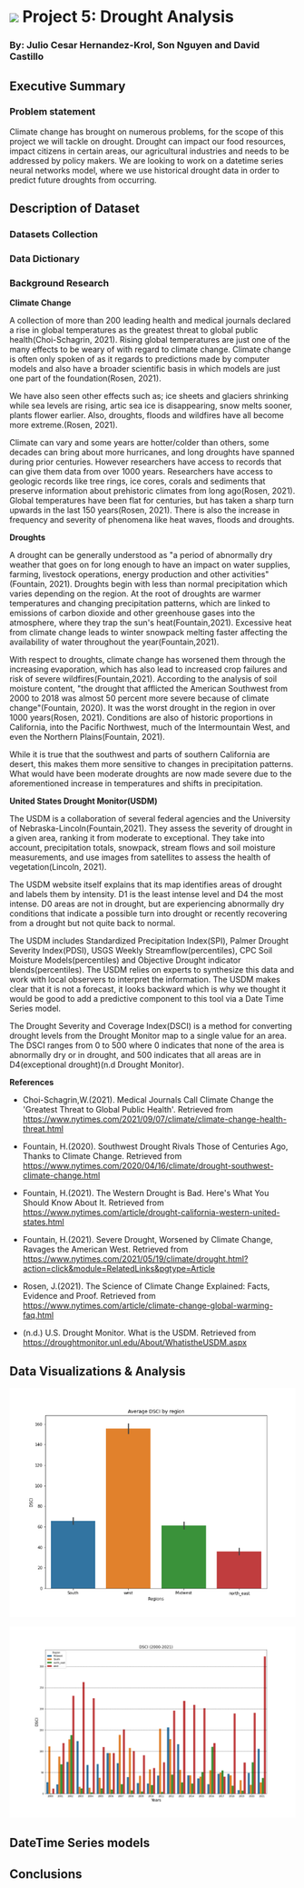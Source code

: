 # ![](https://ga-dash.s3.amazonaws.com/production/assets/logo-9f88ae6c9c3871690e33280fcf557f33.png) Project 5: Drought Analysis
### By: Julio Cesar Hernandez-Krol, Son Nguyen and David Castillo

## Executive Summary

### Problem statement

Climate change has brought on numerous problems, for the scope of this project we will tackle on drought.  Drought can impact our food resources, impact citizens in certain areas, our agricultural industries and needs to be addressed by policy makers.  We are looking to work on a datetime series neural networks model, where we use historical drought data in order to predict future droughts from occurring.  

## Description of Dataset

### Datasets Collection

### Data Dictionary


### Background Research
**Climate Change**

A collection of more than 200 leading health and medical journals declared a rise in global temperatures as the greatest threat to global public health(Choi-Schagrin, 2021). Rising global temperatures are just one of the many effects to be weary of with regard to climate change.  Climate change is often only spoken of as it regards to predictions made by computer models and also have a broader scientific basis in which models are just one part of the foundation(Rosen, 2021).

We have also seen other effects such as; ice sheets and glaciers shrinking while sea levels are rising, artic sea ice is disappearing, snow melts sooner, plants flower earlier.  Also, droughts, floods and wildfires have all become more extreme.(Rosen, 2021).

Climate can vary and some years are hotter/colder than others, some decades can bring about more hurricanes, and  long droughts have spanned during prior centuries.  However researchers have access to records that can give them data from over 1000 years.  Researchers have access to geologic records like tree rings, ice cores, corals and sediments that preserve information about prehistoric climates from long ago(Rosen, 2021). Global temperatures have been flat for centuries, but has taken a sharp turn upwards in the last 150 years(Rosen, 2021). There is also the increase in frequency and severity of phenomena like heat waves, floods and droughts.

**Droughts**

A drought can be generally understood as "a period of abnormally dry weather that goes on for long enough to have an impact on water supplies, farming, livestock operations, energy production and other activities"(Fountain, 2021). Droughts begin with less than normal precipitation which varies depending on the region. At the root of droughts are warmer temperatures and changing precipitation patterns, which are linked to emissions of carbon dioxide and other greenhouse gases into the atmosphere, where they trap the sun's heat(Fountain,2021). Excessive heat from climate change leads to winter snowpack melting faster affecting the availability of water throughout the year(Fountain,2021).

With respect to droughts, climate change has worsened them through the increasing evaporation, which has also lead to increased crop failures and risk of severe wildfires(Fountain,2021). According to the analysis of soil moisture content, "the drought that afflicted the American Southwest from 2000 to 2018 was almost 50 percent more severe because of climate change"(Fountain, 2020).  It was the worst drought in the region in over 1000 years(Rosen, 2021). Conditions are also of historic proportions in California, into the Pacific Northwest, much of the Intermountain West, and even the Northern Plains(Fountain, 2021).

While it is true that the southwest and parts of southern California are desert, this makes them more sensitive to changes in precipitation patterns. What would have been moderate droughts are now made severe due to the aforementioned increase in temperatures and shifts in precipitation.  

**United States Drought Monitor(USDM)**

The USDM is a collaboration of several federal agencies and the University of Nebraska-Lincoln(Fountain,2021).  They assess the severity of drought in a given area, ranking it from moderate to exceptional. They take into account, precipitation totals, snowpack, stream flows and soil moisture measurements, and use images from satellites to assess the health of vegetation(Lincoln, 2021).

The USDM website itself explains that its map identifies areas of drought and labels them by intensity. D1 is the least intense level and D4 the most intense. D0 areas are not in drought, but are experiencing abnormally dry conditions that indicate a possible turn into drought or recently recovering from a drought but not quite back to normal.  

The USDM includes Standardized Precipitation Index(SPI), Palmer Drought Severity Index(PDSI), USGS Weekly Streamflow(percentiles), CPC Soil Moisture Models(percentiles) and Objective Drought indicator blends(percentiles).  The USDM relies on experts to synthesize this data and work with local observers to interpret the information.  The USDM makes clear that it is not a forecast, it looks backward which is why we thought it would be good to add a predictive component to this tool via a Date Time Series model.

The Drought Severity and Coverage Index(DSCI) is a method for converting drought levels from the Drought Monitor map to a single value for an area.  The DSCI ranges from 0 to 500 where 0 indicates that none of the area is abnormally dry or in drought, and 500 indicates that all areas are in D4(exceptional drought)(n.d Drought Monitor).

**References**

* Choi-Schagrin,W.(2021). Medical Journals Call Climate Change the 'Greatest Threat to Global Public Health'. Retrieved from https://www.nytimes.com/2021/09/07/climate/climate-change-health-threat.html

* Fountain, H.(2020). Southwest Drought Rivals Those of Centuries Ago, Thanks to Climate Change. Retrieved from https://www.nytimes.com/2020/04/16/climate/drought-southwest-climate-change.html

* Fountain, H.(2021). The Western Drought is Bad. Here's What You Should Know About It. Retrieved from https://www.nytimes.com/article/drought-california-western-united-states.html

* Fountain, H.(2021). Severe Drought, Worsened by Climate Change, Ravages the American West. Retrieved from https://www.nytimes.com/2021/05/19/climate/drought.html?action=click&module=RelatedLinks&pgtype=Article

* Rosen, J.(2021). The Science of Climate Change Explained: Facts, Evidence and Proof. Retrieved from https://www.nytimes.com/article/climate-change-global-warming-faq.html

* (n.d.) U.S. Drought Monitor. What is the USDM. Retrieved from https://droughtmonitor.unl.edu/About/WhatistheUSDM.aspx

## Data Visualizations & Analysis

![Average DSCI by Region!](./images/avg_dsci_region.png "Average DSCI by Region)")

![DSCI (2000-2021)!](./images/DSCI_region.png "DSCI (2000-2021)")


## DateTime Series models


## Conclusions
